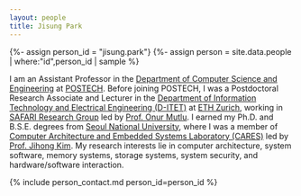 ```yaml
---
layout: people
title: Jisung Park
---
```


{%- assign person_id = "jisung.park"}
{%- assign person = site.data.people | where:"id",person_id | sample %}

I am an Assistant Professor in the [Department of Computer Science and Engineering](https://cse.postech.ac.kr) at [POSTECH](https://postech.ac.kr). Before joining POSTECH, I was a Postdoctoral Research Associate and Lecturer in the [Department of Information Technology and Electrical Engineering (D-ITET)](https://ee.ethz.ch) at [ETH Zurich](https://ethz.ch), working in [SAFARI Research Group](https://safari.ethz.ch) led by [Prof. Onur Mutlu](http://people.inf.ethz.ch/omutlu). I earned my Ph.D. and B.S.E. degrees from [Seoul National University](https://snu.ac.kr), where I was a member of [Computer Architecture and Embedded Systems Laboratory (CARES)](https://cares.snu.ac.kr) led by [Prof. Jihong Kim](http://cares.snu.ac.kr/?module=Board&action=SiteBoard&sMode=VIEW_FORM&iBrdNo=1&iBrdContNo=84&sBrdContRe=0&sSearchField=&sSearchValue=&CurrentPage=1). My research interests lie in computer architecture, system software, memory systems, storage systems, system security, and hardware/software interaction.

{% include person_contact.md person_id=person_id %}
